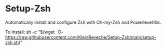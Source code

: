 # Setup-Zsh
Automatically install and configure Zsh with Oh-my-Zsh and Powerlevel10k.

To Install:
sh -c "$(wget -O- https://raw.githubusercontent.com/KleinReveche/Setup-Zsh/main/setup-zsh.sh)"
